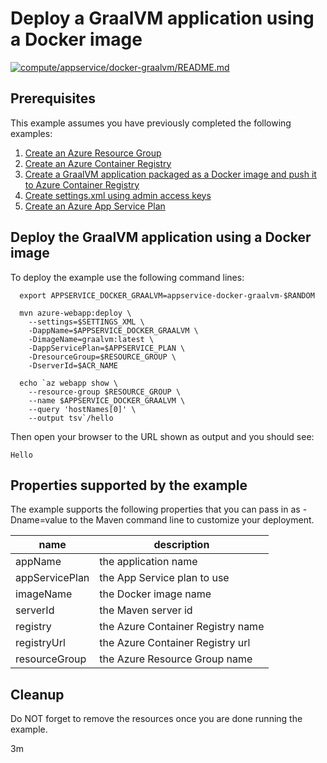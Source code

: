 
# Deploy a GraalVM application using a Docker image

[![compute/appservice/docker-graalvm/README.md](https://github.com/Azure-Samples/java-on-azure-examples/actions/workflows/compute_appservice_docker-graalvm_README_md.yml/badge.svg)](https://github.com/Azure-Samples/java-on-azure-examples/actions/workflows/compute_appservice_docker-graalvm_README_md.yml)

## Prerequisites

This example assumes you have previously completed the following examples:

1. [Create an Azure Resource Group](../../../general/group/create/README.md)
1. [Create an Azure Container Registry](../../../containers/acr/create/README.md)
1. [Create a GraalVM application packaged as a Docker image and push it to Azure Container Registry](../../../containers/acr/graalvm/README.md)
1. [Create settings.xml using admin access keys](../../../containers/acr/create-settings-xml/README.md)
1. [Create an Azure App Service Plan](../create-plan/README.md)

## Deploy the GraalVM application using a Docker image

<!-- workflow.cron(0 7 * * 1) -->
<!-- workflow.include(../../../containers/acr/graalvm/README.md) -->
<!-- workflow.include(../../../containers/acr/create-settings-xml/README.md) -->
<!-- workflow.include(../create-plan/README.md) -->

<!-- workflow.run() 

cd compute/appservice/docker-graalvm

  -->

To deploy the example use the following command lines:

```shell
  export APPSERVICE_DOCKER_GRAALVM=appservice-docker-graalvm-$RANDOM

  mvn azure-webapp:deploy \
    --settings=$SETTINGS_XML \
    -DappName=$APPSERVICE_DOCKER_GRAALVM \
    -DimageName=graalvm:latest \
    -DappServicePlan=$APPSERVICE_PLAN \
    -DresourceGroup=$RESOURCE_GROUP \
    -DserverId=$ACR_NAME

  echo `az webapp show \
    --resource-group $RESOURCE_GROUP \
    --name $APPSERVICE_DOCKER_GRAALVM \
    --query 'hostNames[0]' \
    --output tsv`/hello
```

<!-- workflow.run() 

sleep 180
cd ../../..

  -->

Then open your browser to the URL shown as output and you should see:

```text
Hello
```

<!-- workflow.directOnly()

export RESULT=$(az webapp show --resource-group $RESOURCE_GROUP --name $APPSERVICE_DOCKER_GRAALVM --output tsv --query state)
if [[ "$RESULT" != Running ]]; then
  echo 'Web application is NOT running'
  az group delete --name $RESOURCE_GROUP --yes || true
  exit 1
fi

export URL=https://$(az webapp show --resource-group $RESOURCE_GROUP --name $APPSERVICE_DOCKER_GRAALVM --output tsv --query defaultHostName)/hello
export RESULT=$(curl $URL)

az group delete --name $RESOURCE_GROUP --yes || true

if [[ "$RESULT" != *"Hello"* ]]; then
  echo "Response did not contain 'Hello'"
  exit 1
fi

  -->

## Properties supported by the example

The example supports the following properties that you can pass in as -Dname=value
to the Maven command line to customize your deployment.

| name                   | description                       |
|------------------------|-----------------------------------|
| appName                | the application name              |
| appServicePlan         | the App Service plan to use       |
| imageName              | the Docker image name             |
| serverId               | the Maven server id               |
| registry               | the Azure Container Registry name |
| registryUrl            | the Azure Container Registry url  |
| resourceGroup          | the Azure Resource Group name     |

## Cleanup

Do NOT forget to remove the resources once you are done running the example.

3m
